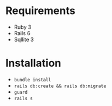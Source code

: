 # Requirements

- Ruby 3
- Rails 6
- Sqllite 3

# Installation

- `bundle install`
- `rails db:create && rails db:migrate`
- `guard`
- `rails s`